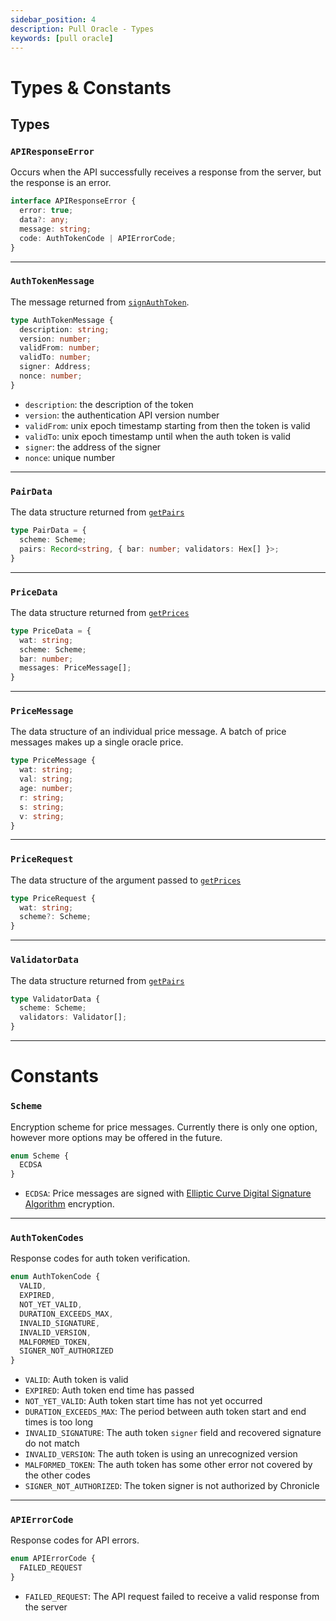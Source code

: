 ```yaml
---
sidebar_position: 4
description: Pull Oracle - Types
keywords: [pull oracle]
---
```

# Types & Constants

## Types

### `APIResponseError`

Occurs when the API successfully receives a response from the server, but the response is an error.

```typescript
interface APIResponseError {
  error: true;
  data?: any;
  message: string;
  code: AuthTokenCode | APIErrorCode;
}
```

---

### `AuthTokenMessage`

The message returned from [`signAuthToken`](./authenticate.md#signauthtoken).

```typescript
type AuthTokenMessage {
  description: string;
  version: number;
  validFrom: number;
  validTo: number;
  signer: Address;
  nonce: number;
}
```

- `description`: the description of the token
- `version`: the authentication API version number
- `validFrom`: unix epoch timestamp starting from then the token is valid
- `validTo`: unix epoch timestamp until when the auth token is valid
- `signer`: the address of the signer
- `nonce`: unique number


---

### `PairData`

The data structure returned from [`getPairs`](./getPairs.md)

```typescript
type PairData = {
  scheme: Scheme;
  pairs: Record<string, { bar: number; validators: Hex[] }>;
}
```

---

### `PriceData`

The data structure returned from [`getPrices`](./getPrices.md)

```typescript
type PriceData = {
  wat: string;
  scheme: Scheme;
  bar: number;
  messages: PriceMessage[];
}
```

---

### `PriceMessage`

The data structure of an individual price message. A batch of price messages makes up a single oracle price.

```typescript
type PriceMessage {
  wat: string;
  val: string;
  age: number;
  r: string;
  s: string;
  v: string;
}
```

---

### `PriceRequest`

The data structure of the argument passed to [`getPrices`](./getPrices.md)

```typescript
type PriceRequest {
  wat: string;
  scheme?: Scheme;
}
```

---

### `ValidatorData`

The data structure returned from [`getPairs`](./getPairs.md)

```typescript
type ValidatorData {
  scheme: Scheme;
  validators: Validator[];
}
```

---

# Constants

### `Scheme`

Encryption scheme for price messages. Currently there is only one option, however more options may be offered in the future.

```typescript
enum Scheme {
  ECDSA
}
```

- `ECDSA`: Price messages are signed with [Elliptic Curve Digital Signature Algorithm](https://en.wikipedia.org/wiki/Elliptic_Curve_Digital_Signature_Algorithm) encryption.

---

### `AuthTokenCodes`

Response codes for auth token verification.

```typescript
enum AuthTokenCode {
  VALID,
  EXPIRED,
  NOT_YET_VALID,
  DURATION_EXCEEDS_MAX,
  INVALID_SIGNATURE,
  INVALID_VERSION,
  MALFORMED_TOKEN,
  SIGNER_NOT_AUTHORIZED
}
```

- `VALID`: Auth token is valid
- `EXPIRED`: Auth token end time has passed
- `NOT_YET_VALID`: Auth token start time has not yet occurred
- `DURATION_EXCEEDS_MAX`: The period between auth token start and end times is too long
- `INVALID_SIGNATURE`: The auth token `signer` field and recovered signature do not match
- `INVALID_VERSION`: The auth token is using an unrecognized version
- `MALFORMED_TOKEN`: The auth token has some other error not covered by the other codes
- `SIGNER_NOT_AUTHORIZED`: The token signer is not authorized by Chronicle

---

### `APIErrorCode`

Response codes for API errors.

```typescript
enum APIErrorCode {
  FAILED_REQUEST
}
```

- `FAILED_REQUEST`: The API request failed to receive a valid response from the server
